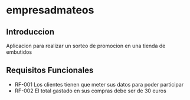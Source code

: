 # empresadmateos

## Introduccion

Aplicacion para realizar un sorteo de promocion en una tienda de embutidos

## Requisitos Funcionales

- RF-001 Los clientes tienen que meter sus datos para poder participar
- RF-002 El total gastado en sus compras debe ser de 30 euros
